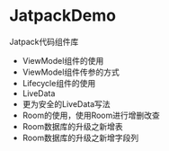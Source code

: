 # JatpackDemo
Jatpack代码组件库

- ViewModel组件的使用
- ViewModel组件传参的方式
- Lifecycle组件的使用
- LiveData
- 更为安全的LiveData写法
- Room的使用，使用Room进行增删改查
- Room数据库的升级之新增表
- Room数据库的升级之新增字段列
